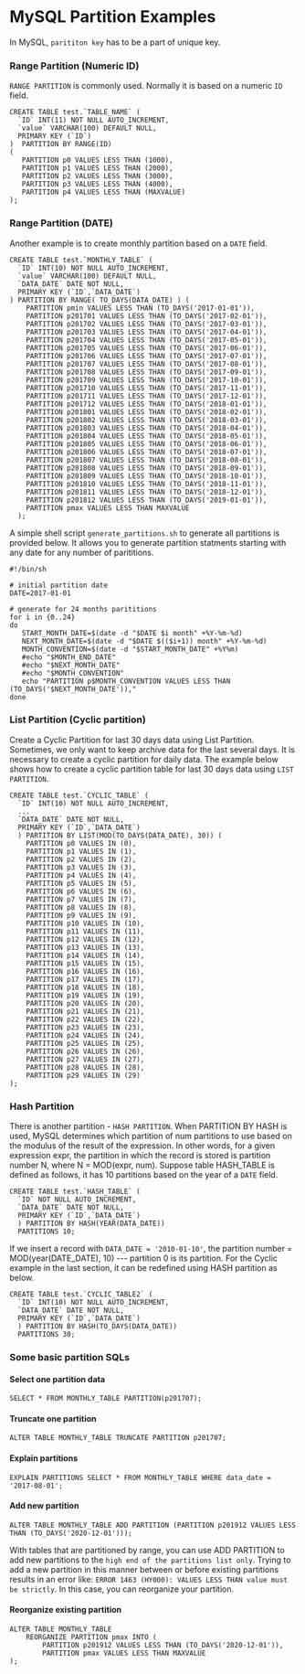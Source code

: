 # MySQL Partition Examples
In MySQL, `parititon key` has to be a part of unique key. 

### Range Partition (Numeric ID)
``RANGE PARTITION`` is commonly used. Normally it is based on a numeric ``ID`` field.  

```
CREATE TABLE test.`TABLE_NAME` (  
  `ID` INT(11) NOT NULL AUTO_INCREMENT,
  `value` VARCHAR(100) DEFAULT NULL,
  PRIMARY KEY (`ID`)
)  PARTITION BY RANGE(ID)
(
   PARTITION p0 VALUES LESS THAN (1000),
   PARTITION p1 VALUES LESS THAN (2000),
   PARTITION p2 VALUES LESS THAN (3000),
   PARTITION p3 VALUES LESS THAN (4000),
   PARTITION p4 VALUES LESS THAN (MAXVALUE)
);
```

### Range Partition (DATE)
Another example is to create monthly partition based on a `DATE` field.

```
CREATE TABLE test.`MONTHLY_TABLE` (  
  `ID` INT(10) NOT NULL AUTO_INCREMENT,
  `value` VARCHAR(100) DEFAULT NULL,
  `DATA_DATE` DATE NOT NULL,
  PRIMARY KEY (`ID`,`DATA_DATE`)
) PARTITION BY RANGE( TO_DAYS(DATA_DATE) ) (
    PARTITION pmin VALUES LESS THAN (TO_DAYS('2017-01-01')),
    PARTITION p201701 VALUES LESS THAN (TO_DAYS('2017-02-01')),
    PARTITION p201702 VALUES LESS THAN (TO_DAYS('2017-03-01')),
    PARTITION p201703 VALUES LESS THAN (TO_DAYS('2017-04-01')),
    PARTITION p201704 VALUES LESS THAN (TO_DAYS('2017-05-01')),
    PARTITION p201705 VALUES LESS THAN (TO_DAYS('2017-06-01')),
    PARTITION p201706 VALUES LESS THAN (TO_DAYS('2017-07-01')),
    PARTITION p201707 VALUES LESS THAN (TO_DAYS('2017-08-01')),
    PARTITION p201708 VALUES LESS THAN (TO_DAYS('2017-09-01')),
    PARTITION p201709 VALUES LESS THAN (TO_DAYS('2017-10-01')),
    PARTITION p201710 VALUES LESS THAN (TO_DAYS('2017-11-01')),
    PARTITION p201711 VALUES LESS THAN (TO_DAYS('2017-12-01')),
    PARTITION p201712 VALUES LESS THAN (TO_DAYS('2018-01-01')),
    PARTITION p201801 VALUES LESS THAN (TO_DAYS('2018-02-01')),
    PARTITION p201802 VALUES LESS THAN (TO_DAYS('2018-03-01')),
    PARTITION p201803 VALUES LESS THAN (TO_DAYS('2018-04-01')),
    PARTITION p201804 VALUES LESS THAN (TO_DAYS('2018-05-01')),
    PARTITION p201805 VALUES LESS THAN (TO_DAYS('2018-06-01')),
    PARTITION p201806 VALUES LESS THAN (TO_DAYS('2018-07-01')),
    PARTITION p201807 VALUES LESS THAN (TO_DAYS('2018-08-01')),
    PARTITION p201808 VALUES LESS THAN (TO_DAYS('2018-09-01')),
    PARTITION p201809 VALUES LESS THAN (TO_DAYS('2018-10-01')),
    PARTITION p201810 VALUES LESS THAN (TO_DAYS('2018-11-01')),
    PARTITION p201811 VALUES LESS THAN (TO_DAYS('2018-12-01')),
    PARTITION p201812 VALUES LESS THAN (TO_DAYS('2019-01-01')),
    PARTITION pmax VALUES LESS THAN MAXVALUE
  );
  ```

A simple shell script `generate_partitions.sh` to generate all partitions is provided below.  It allows you to generate partition statments starting with any date for any number of parititions.

```
#!/bin/sh

# initial partition date
DATE=2017-01-01

# generate for 24 months parititions
for i in {0..24}
do
   START_MONTH_DATE=$(date -d "$DATE $i month" +%Y-%m-%d)
   NEXT_MONTH_DATE=$(date -d "$DATE $(($i+1)) month" +%Y-%m-%d)
   MONTH_CONVENTION=$(date -d "$START_MONTH_DATE" +%Y%m)
   #echo "$MONTH_END_DATE"
   #echo "$NEXT_MONTH_DATE"
   #echo "$MONTH_CONVENTION"
   echo "PARTITION p$MONTH_CONVENTION VALUES LESS THAN (TO_DAYS('$NEXT_MONTH_DATE')),"
done
```

### List Partition (Cyclic partition)

Create a Cyclic Partition for last 30 days data using List Partition. Sometimes, we only want to keep archive data for the last several days. It is necessary to create a cyclic partition for daily data. The example below shows how to create a cyclic partition table for last 30 days data using ``LIST PARTITION``. 

```
CREATE TABLE test.`CYCLIC_TABLE` (  
  `ID` INT(10) NOT NULL AUTO_INCREMENT,
  ...
  `DATA_DATE` DATE NOT NULL,
  PRIMARY KEY (`ID`,`DATA_DATE`)
  ) PARTITION BY LIST(MOD(TO_DAYS(DATA_DATE), 30)) (
    PARTITION p0 VALUES IN (0),
    PARTITION p1 VALUES IN (1),
    PARTITION p2 VALUES IN (2),
    PARTITION p3 VALUES IN (3),
    PARTITION p4 VALUES IN (4),
    PARTITION p5 VALUES IN (5),
    PARTITION p6 VALUES IN (6),
    PARTITION p7 VALUES IN (7),
    PARTITION p8 VALUES IN (8),
    PARTITION p9 VALUES IN (9),
    PARTITION p10 VALUES IN (10),
    PARTITION p11 VALUES IN (11),    
    PARTITION p12 VALUES IN (12),
    PARTITION p13 VALUES IN (13),
    PARTITION p14 VALUES IN (14),
    PARTITION p15 VALUES IN (15),
    PARTITION p16 VALUES IN (16),    
    PARTITION p17 VALUES IN (17),
    PARTITION p18 VALUES IN (18),
    PARTITION p19 VALUES IN (19),    
    PARTITION p20 VALUES IN (20),
    PARTITION p21 VALUES IN (21),    
    PARTITION p22 VALUES IN (22),
    PARTITION p23 VALUES IN (23),
    PARTITION p24 VALUES IN (24),
    PARTITION p25 VALUES IN (25),
    PARTITION p26 VALUES IN (26),    
    PARTITION p27 VALUES IN (27),
    PARTITION p28 VALUES IN (28),
    PARTITION p29 VALUES IN (29)    
);
```

### Hash Partition

There is another partition - `HASH PARTITION`. When PARTITION BY HASH is used, MySQL determines which partition of num partitions to use based on the modulus of the result of the expression. In other words, for a given expression expr, the partition in which the record is stored is partition number N, where N = MOD(expr, num). Suppose table HASH_TABLE is defined as follows, it has 10 partitions based on the year of a ``DATE`` field. 

```
CREATE TABLE test.`HASH_TABLE` (  
  `ID` NOT NULL AUTO_INCREMENT,
  `DATA_DATE` DATE NOT NULL,
  PRIMARY KEY (`ID`,`DATA_DATE`)
  ) PARTITION BY HASH(YEAR(DATA_DATE))
  PARTITIONS 10;
```

If we insert a record with ``DATA_DATE = '2010-01-10'``, the partition number = MOD(year(DATE_DATE), 10) --- partition 0 is its partition. 
For the Cyclic example in the last section, it can be redefined using HASH partition as below. 

```
CREATE TABLE test.`CYCLIC_TABLE2` (
  `ID` INT(10) NOT NULL AUTO_INCREMENT,
  `DATA_DATE` DATE NOT NULL,
  PRIMARY KEY (`ID`,`DATA_DATE`)
  ) PARTITION BY HASH(TO_DAYS(DATA_DATE))
  PARTITIONS 30;
```


### Some basic partition SQLs

#### Select one partition data

```
SELECT * FROM MONTHLY_TABLE PARTITION(p201707);
```

#### Truncate one partition

```
ALTER TABLE MONTHLY_TABLE TRUNCATE PARTITION p201707;
```

#### Explain partitions

```
EXPLAIN PARTITIONS SELECT * FROM MONTHLY_TABLE WHERE data_date = '2017-08-01';
```

#### Add new partition

```
ALTER TABLE MONTHLY_TABLE ADD PARTITION (PARTITION p201912 VALUES LESS THAN (TO_DAYS('2020-12-01')));
```

With tables that are partitioned by range, you can use ADD PARTITION to add new partitions to the ``high end of the partitions list only``. Trying to add a new partition in this manner between or before existing partitions results in an error like: ``ERROR 1463 (HY000): VALUES LESS THAN value must be strictly``.   In this case, you can reorganize your partition. 

#### Reorganize existing partition 

```
ALTER TABLE MONTHLY_TABLE
    REORGANIZE PARTITION pmax INTO (
        PARTITION p201912 VALUES LESS THAN (TO_DAYS('2020-12-01')),
        PARTITION pmax VALUES LESS THAN MAXVALUE
);
```

